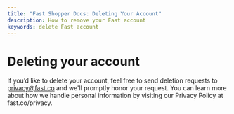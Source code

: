 ```yaml
---
title: "Fast Shopper Docs: Deleting Your Account"
description: How to remove your Fast account
keywords: delete Fast account
---
```


# Deleting your account

If you’d like to delete your account, feel free to send deletion requests to privacy@fast.co and we'll promptly honor your request. You can learn more about how we handle personal information by visiting our Privacy Policy at fast.co/privacy.
